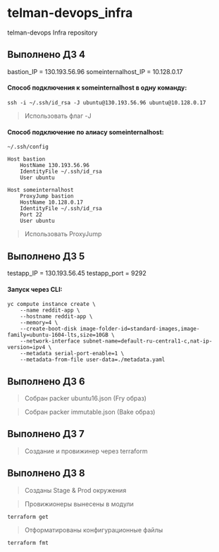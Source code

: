 # telman-devops_infra
telman-devops Infra repository

## Выполнено ДЗ 4

bastion_IP = 130.193.56.96
someinternalhost_IP = 10.128.0.17

#### Способ подключения к someinternalhost в одну команду:

```shell script
ssh -i ~/.ssh/id_rsa -J ubuntu@130.193.56.96 ubuntu@10.128.0.17
```

> Использовать флаг -J

#### Способ подключение по алиасу someinternalhost:

```
~/.ssh/config

Host bastion
	HostName 130.193.56.96
	IdentityFile ~/.ssh/id_rsa
	User ubuntu

Host someinternalhost
	ProxyJump bastion
	HostName 10.128.0.17
	IdentityFile ~/.ssh/id_rsa
	Port 22
	User ubuntu
```

> Использовать ProxyJump

## Выполнено ДЗ 5

testapp_IP = 130.193.56.45
testapp_port = 9292

#### Запуск через CLI:

```shell script
yc compute instance create \
    --name reddit-app \
    --hostname reddit-app \
    --memory=4 \
    --create-boot-disk image-folder-id=standard-images,image-family=ubuntu-1604-lts,size=10GB \
    --network-interface subnet-name=default-ru-central1-c,nat-ip-version=ipv4 \
    --metadata serial-port-enable=1 \
    --metadata-from-file user-data=./metadata.yaml
```

## Выполнено ДЗ 6

> Собран packer ubuntu16.json (Fry образ)

> Собран packer immutable.json (Bake образ)

## Выполнено ДЗ 7

> Создание и провижинер через terraform

## Выполнено ДЗ 8

> Созданы Stage & Prod окружения

> Провижионеры вынесены в модули
```shell script
terraform get
```
> Отформатированы конфигурационные файлы
```shell script
terraform fmt
```
